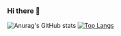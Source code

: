### Hi there 👋
![Anurag's GitHub stats](https://github-readme-stats.vercel.app/api?username=ismailkrc57&show_icons=true)
[![Top Langs](https://github-readme-stats.vercel.app/api/top-langs/?username=anuraghazra&langs_count=8)](https://github.com/anuraghazra/github-readme-stats)
